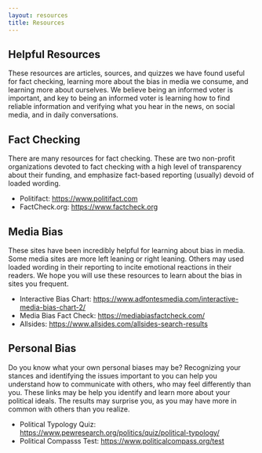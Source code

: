 ```yaml
---
layout: resources
title: Resources
---
```


## Helpful Resources
<p>These resources are articles, sources, and quizzes we have found useful for fact checking, learning more about
    the bias in media we consume, and learning more about ourselves. We believe being an informed voter is important, 
    and key to being an informed voter is learning how to find reliable information and verifying what you hear in the 
    news, on social media, and in daily conversations.
</p>

## Fact Checking
<p>There are many resources for fact checking. These are two non-profit organizations devoted to fact checking with a high level of transparency
    about their funding, and emphasize fact-based reporting (usually) devoid of loaded wording. 
</p>
<ul>
    <li>Politifact: <a href="https://www.politifact.com" target="_blank">https://www.politifact.com</a> </li>
    <li>FactCheck.org: <a href="https://www.factcheck.org" target="_blank">https://www.factcheck.org</a> </li>
</ul>

## Media Bias
<p>These sites have been incredibly helpful for learning about bias in media. Some media sites are more left leaning or right leaning. 
    Others may used loaded wording in their reporting to incite emotional reactions in their readers. We hope you will use these
    resources to learn about the bias in sites you frequent. 
</p>

<ul>
    <li>Interactive Bias Chart: <a href="https://www.adfontesmedia.com/interactive-media-bias-chart-2/" target="_blank">https://www.adfontesmedia.com/interactive-media-bias-chart-2/</a> </li>
    <li>Media Bias Fact Check: <a href="https://mediabiasfactcheck.com/" target="_blank">https://mediabiasfactcheck.com/</a> </li>
    <li>Allsides: <a href="https://www.allsides.com/allsides-search-results" target="_blank">https://www.allsides.com/allsides-search-results</a> </li>
</ul>

## Personal Bias
<p>Do you know what your own personal biases may be? Recognizing your stances and identifying the issues important to you can help
    you understand how to communicate with others, who may feel differently than you. These links may be help you identify and learn more about your political ideals.
    The results may surprise you, as you may have more in common with others than you realize. 
</p>

<ul>
    <li>Political Typology Quiz: <a href="https://www.pewresearch.org/politics/quiz/political-typology/" target="_blank">https://www.pewresearch.org/politics/quiz/political-typology/</a> </li>
    <li>Political Compasss Test: <a href="https://www.politicalcompass.org/test" target="_blank">https://www.politicalcompass.org/test</a> </li>
</ul>
